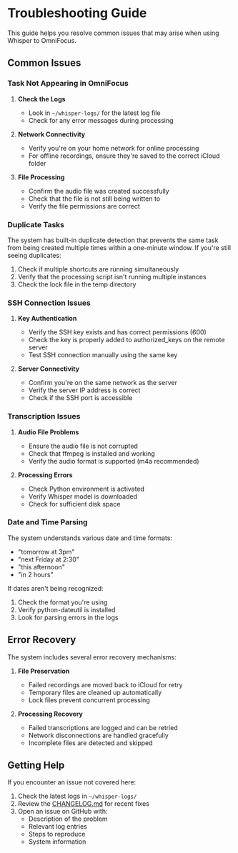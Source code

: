 # Troubleshooting Guide

This guide helps you resolve common issues that may arise when using Whisper to OmniFocus.

## Common Issues

### Task Not Appearing in OmniFocus

1. **Check the Logs**
   - Look in `~/whisper-logs/` for the latest log file
   - Check for any error messages during processing

2. **Network Connectivity**
   - Verify you're on your home network for online processing
   - For offline recordings, ensure they're saved to the correct iCloud folder

3. **File Processing**
   - Confirm the audio file was created successfully
   - Check that the file is not still being written to
   - Verify the file permissions are correct

### Duplicate Tasks

The system has built-in duplicate detection that prevents the same task from being created multiple times within a one-minute window. If you're still seeing duplicates:

1. Check if multiple shortcuts are running simultaneously
2. Verify that the processing script isn't running multiple instances
3. Check the lock file in the temp directory

### SSH Connection Issues

1. **Key Authentication**
   - Verify the SSH key exists and has correct permissions (600)
   - Check the key is properly added to authorized_keys on the remote server
   - Test SSH connection manually using the same key

2. **Server Connectivity**
   - Confirm you're on the same network as the server
   - Verify the server IP address is correct
   - Check if the SSH port is accessible

### Transcription Issues

1. **Audio File Problems**
   - Ensure the audio file is not corrupted
   - Check that ffmpeg is installed and working
   - Verify the audio format is supported (m4a recommended)

2. **Processing Errors**
   - Check Python environment is activated
   - Verify Whisper model is downloaded
   - Check for sufficient disk space

### Date and Time Parsing

The system understands various date and time formats:
- "tomorrow at 3pm"
- "next Friday at 2:30"
- "this afternoon"
- "in 2 hours"

If dates aren't being recognized:
1. Check the format you're using
2. Verify python-dateutil is installed
3. Look for parsing errors in the logs

## Error Recovery

The system includes several error recovery mechanisms:

1. **File Preservation**
   - Failed recordings are moved back to iCloud for retry
   - Temporary files are cleaned up automatically
   - Lock files prevent concurrent processing

2. **Processing Recovery**
   - Failed transcriptions are logged and can be retried
   - Network disconnections are handled gracefully
   - Incomplete files are detected and skipped

## Getting Help

If you encounter an issue not covered here:

1. Check the latest logs in `~/whisper-logs/`
2. Review the [CHANGELOG.md](../CHANGELOG.md) for recent fixes
3. Open an issue on GitHub with:
   - Description of the problem
   - Relevant log entries
   - Steps to reproduce
   - System information 